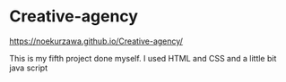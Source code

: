 # Creative-agency

https://noekurzawa.github.io/Creative-agency/

This is my fifth project done myself.
I used HTML and CSS and a little bit java script

